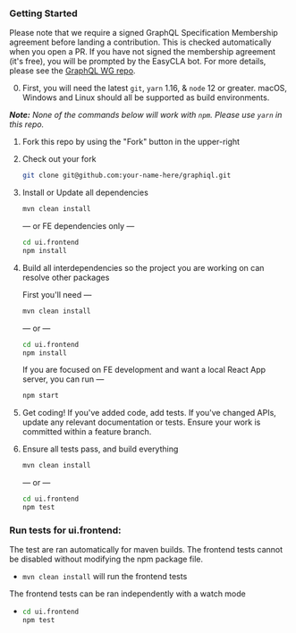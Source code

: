 ### Getting Started

Please note that we require a signed GraphQL Specification Membership agreement
before landing a contribution. This is checked automatically when you open a PR.
If you have not signed the membership agreement (it's free), you will be
prompted by the EasyCLA bot. For more details, please see the
[GraphQL WG repo](https://github.com/graphql/graphql-wg/tree/main/membership).

0. First, you will need the latest `git`, `yarn` 1.16, & `node` 12 or greater.
   macOS, Windows and Linux should all be supported as build environments.

_**Note:** None of the commands below will work with `npm`. Please use `yarn` in
this repo._

1. Fork this repo by using the "Fork" button in the upper-right

2. Check out your fork

   ```sh
   git clone git@github.com:your-name-here/graphiql.git
   ```

3. Install or Update all dependencies

   ```sh
   mvn clean install
   ```

   — or FE dependencies only —

   ```sh
   cd ui.frontend
   npm install
   ```

4. Build all interdependencies so the project you are working on can resolve
   other packages

   First you'll need —

   ```sh
   mvn clean install
   ```

   — or —

   ```sh
   cd ui.frontend
   npm install
   ```

   If you are focused on FE development and want a local React App server, you can run —

   ```sh
   npm start
   ```

5. Get coding! If you've added code, add tests. If you've changed APIs, update
   any relevant documentation or tests. Ensure your work is committed within a
   feature branch.

6. Ensure all tests pass, and build everything

   ```sh
   mvn clean install
   ```

   — or —

   ```sh
   cd ui.frontend
   npm test
   ```


### Run tests for ui.frontend:
The test are ran automatically for maven builds. The frontend tests cannot be disabled without modifying the npm package file.
- `mvn clean install` will run the frontend tests

The frontend tests can be ran independently with a watch mode
- ```sh
  cd ui.frontend
  npm test
  ```
